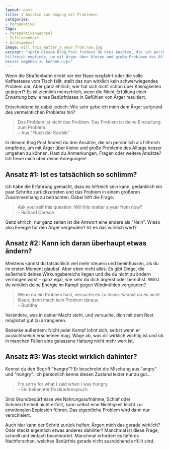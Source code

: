 ```yaml
---
layout: post
title: 3 Ansätze zum Umgang mit Problemen
categories:
- Perspektive
tags:
- Perspektivenwechsel
- Zufriedenheit
- Achtsamkeit
image: will_this_matter_a_year_from_now.jpg
excerpt: "<p>In diesem Blog Post findest du drei Ansätze, die ich persönlich als
hilfreich empfinde, um mit Ärger über kleine und große Probleme des Alltags
besser umgehen zu können.</p>"
---
```


Wenn die Straßenbahn direkt vor der Nase wegfährt oder die volle Kaffeetasse vom
Tisch fällt, stellt das nun wirklich kein schwerwiegendes Problem dar. Aber ganz
ehrlich, wer hat sich nicht schon über Kleinigkeiten geärgert? Es ist ziemlich
menschlich, wenn die Nicht-Erfüllung einer Erwartung bzw. eines Bedürfnisses in
Gefühlen von Ärger resultiert.

Entscheidend ist dabei jedoch: Wie sehr gebe ich mich dem Ärger aufgrund des
vermeintlichen Problems hin?

> Das Problem ist nicht das Problem.
> Das Problem ist deine Einstellung zum Problem.<br/>
> – Aus "Fluch der Karibik"

In diesem Blog Post findest du drei Ansätze, die ich persönlich als hilfreich
empfinde, um mit Ärger über kleine und große Probleme des Alltags besser umgehen
zu können. Hast du Anmerkungen, Fragen oder weitere Ansätze? Ich freue mich über
deine Anregungen!

## Ansatz #1: Ist es tatsächlich so schlimm?

Ich habe die Erfahrung gemacht, dass es hilfreich sein kann, gedanklich ein paar
Schritte zurückzutreten und das Problem in einem größeren Zusammenhang zu
betrachten. Dabei hilft die Frage:

> Ask yourself this question:
> Will this matter a year from now?<br/>
> – Richard Carlson

Ganz ehrlich, nur ganz selten ist die Antwort eine andere als "Nein". Wieso also
Energie für den Ärger vergeuden? Ist es das wirklich wert?

## Ansatz #2: Kann ich daran überhaupt etwas ändern?

Meistens kannst du tatsächlich viel mehr steuern und beeinflussen, als du im
ersten Moment glaubst. Aber eben nicht alles. Es gibt Dinge, die außerhalb
deines Wirkungsbereichs liegen und die du nicht zu ändern vermögen wirst – ganz
egal, wie sehr du dich ärgerst oder bemühst. Willst du wirklich deine Energie im
Kampf gegen Windmühlen vergeuden?

> Wenn du ein Problem hast, versuche es zu lösen.
> Kannst du es nicht lösen, dann mach kein Problem daraus.<br/>
> – Buddha

Verändere, was in deiner Macht steht, und versuche, dich mit dem Rest möglichst
gut zu arrangieren.

Bedenke außerdem: Nicht jeder Kampf lohnt sich, selbst wenn er aussichtsreich
erscheinen mag. Wäge ab, was dir wirklich wichtig ist und ob in manchen Fällen
eine gelassene Haltung nicht mehr wert ist.

## Ansatz #3: Was steckt wirklich dahinter?

Kennst du den Begriff "hangry"? Er beschreibt die Mischung aus "angry" und
"hungry". Ich persönlich kenne diesen Zustand leider nur zu gut...

> I'm sorry for what I said when I was hungry.<br/>
> – Ein bekannter Postkartenspruch

Sind Grundbedürfnisse wie Nahrungsaufnahme, Schlaf oder Schmerzfreiheit nicht
erfüllt, kann selbst eine Nichtigkeit leicht zur emotionalen Explosion führen.
Das eigentliche Problem wird dann nur verschleiert.

Auch hier kann der Schritt zurück helfen: Ärgert mich das gerade wirklich? Oder
steckt eigentlich etwas anderes dahinter? Manchmal ist diese Frage, schnell und
einfach beantwortet. Manchmal erfordert es tieferes Nachforschen, welches
Bedürfnis gerade nicht ausreichend erfüllt sind.
